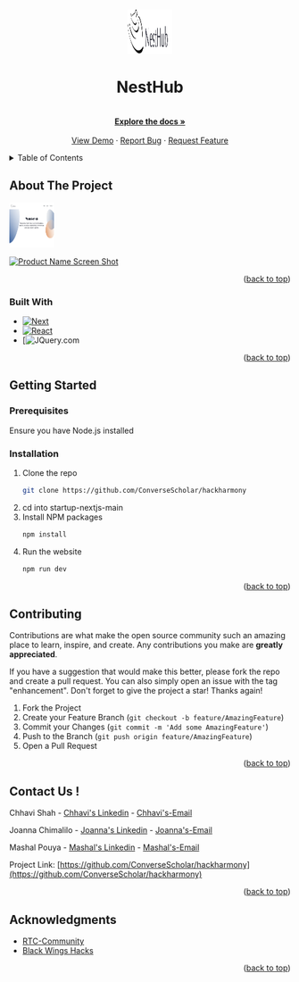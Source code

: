 <!-- Improved compatibility of back to top link: See: https://github.com/othneildrew/Best-README-Template/pull/73 -->
<a name="readme-top"></a>








<!-- PROJECT LOGO -->
<br />
<div align="center">
  <a href=https://github.com/ConverseScholar/hackharmony>
    <img src="startup-nextjs-main/public/images/logo/nesthub-logo.svg" alt="Logo" width="80" height="80">
  </a>



  <p align="center">
   <h1><b> NestHub</h1></b>
    <br />
    <a href=https://github.com/ConverseScholar/hackharmony><strong>Explore the docs »</strong></a>
    <br />
    <br />
    <a href=https://github.com/ConverseScholar/hackharmony>View Demo</a>
    ·
    <a href="https://github.com/ConverseScholar/hackharmony/issues">Report Bug</a>
    ·
    <a href="https://github.com/ConverseScholar/hackharmony/issues">Request Feature</a>
  </p>
</div>



<!-- TABLE OF CONTENTS -->
<details>
  <summary>Table of Contents</summary>
  <ol>
    <li>
      <a href="#about-the-project">About The Project</a>
      <ul>
        <li><a href="#built-with">Built With</a></li>
      </ul>
    </li>
    <li>
      <a href="#getting-started">Getting Started</a>
      <ul>
        <li><a href="#prerequisites">Prerequisites</a></li>
        <li><a href="#installation">Installation</a></li>
      </ul>
    </li>
    <li><a href="#usage">Usage</a></li>
    <li><a href="#roadmap">Roadmap</a></li>
    <li><a href="#contributing">Contributing</a></li>
    <li><a href="#license">License</a></li>
    <li><a href="#contact">Contact</a></li>
   
  </ol>
</details>



<!-- ABOUT THE PROJECT -->
## About The Project

<a href=https://github.com/ConverseScholar/hackharmony>
  <img src="startup-nextjs-main/public/images/nesthub.png" alt="Logo" width="80" height="80">
</a>

[![Product Name Screen Shot][product-screenshot]](src="startup-nextjs-main/public/images/nesthub.png")


<p align="right">(<a href="#readme-top">back to top</a>)</p>



### Built With

* [![Next][Next.js]][Next-url]
* [![React][React.js]][React-url]
* [![JQuery.com]

<p align="right">(<a href="#readme-top">back to top</a>)</p>



<!-- GETTING STARTED -->
## Getting Started



### Prerequisites

Ensure you have Node.js installed

### Installation

1. Clone the repo
   ```sh
   git clone https://github.com/ConverseScholar/hackharmony
   ```
2. cd into startup-nextjs-main
2. Install NPM packages
   ```sh
   npm install
   ```
3. Run the website 
   ```sh
   npm run dev
   ```

<p align="right">(<a href="#readme-top">back to top</a>)</p>


<!-- CONTRIBUTING -->
## Contributing

Contributions are what make the open source community such an amazing place to learn, inspire, and create. Any contributions you make are **greatly appreciated**.

If you have a suggestion that would make this better, please fork the repo and create a pull request. You can also simply open an issue with the tag "enhancement".
Don't forget to give the project a star! Thanks again!

1. Fork the Project
2. Create your Feature Branch (`git checkout -b feature/AmazingFeature`)
3. Commit your Changes (`git commit -m 'Add some AmazingFeature'`)
4. Push to the Branch (`git push origin feature/AmazingFeature`)
5. Open a Pull Request

<p align="right">(<a href="#readme-top">back to top</a>)</p>


<!-- CONTACT -->
## Contact Us ! 

Chhavi Shah -  [Chhavi's Linkedin] - [Chhavi's-Email]

Joanna Chimalilo - [Joanna's Linkedin] - [Joanna's-Email]

Mashal Pouya - [Mashal's Linkedin] - [Mashal's-Email]



Project Link: [https://github.com/ConverseScholar/hackharmony](https://github.com/ConverseScholar/hackharmony)

<p align="right">(<a href="#readme-top">back to top</a>)</p>



<!-- ACKNOWLEDGMENTS -->
## Acknowledgments

* [RTC-Community]
* [Black Wings Hacks]
  

<p align="right">(<a href="#readme-top">back to top</a>)</p>



<!-- MARKDOWN LINKS & IMAGES -->
<!-- https://www.markdownguide.org/basic-syntax/#reference-style-links -->
[contributors-shield]: https://img.shields.io/github/contributors/github_username/repo_name.svg?style=for-the-badge
[contributors-url]: https://github.com/ConverseScholar/hackharmony/graphs/contributors
[forks-shield]: https://img.shields.io/github/forks/github_username/repo_name.svg?style=for-the-badge
[forks-url]: https://github.com/ConverseScholar/hackharmony/network/members
[stars-shield]: https://img.shields.io/github/stars/github_username/repo_name.svg?style=for-the-badge
[stars-url]: https://github.com/ConverseScholar/hackharmony/stargazers
[issues-shield]: https://img.shields.io/github/issues/github_username/repo_name.svg?style=for-the-badge
[issues-url]: https://github.com/ConverseScholar/hackharmony/issues
[license-shield]: https://img.shields.io/github/license/github_username/repo_name.svg?style=for-the-badge
[license-url]: https://github.com/ConverseScholar/hackharmony/blob/master/LICENSE.txt
[linkedin-shield]: https://img.shields.io/badge/-LinkedIn-black.svg?style=for-the-badge&logo=linkedin&colorB=555
[linkedin-url]: https://linkedin.com/in/linkedin_username
[product-screenshot]: images/screenshot.png
[Next.js]: https://img.shields.io/badge/next.js-000000?style=for-the-badge&logo=nextdotjs&logoColor=white
[Next-url]: https://nextjs.org/
[React.js]: https://img.shields.io/badge/React-20232A?style=for-the-badge&logo=react&logoColor=61DAFB
[React-url]: https://reactjs.org/
[Bootstrap.com]: https://img.shields.io/badge/Bootstrap-563D7C?style=for-the-badge&logo=bootstrap&logoColor=white
[Bootstrap-url]: https://getbootstrap.com
[JQuery.com]: https://www.python.org/static/community_logos/python-logo.png
[Joanna's Linkedin]: https://www.linkedin.com/in/joanna-chimalilo-766a15237/
[Chhavi's Linkedin]: https://www.linkedin.com/in/chhavi-shah/
[Mashal's Linkedin]: https://www.linkedin.com/in/mashalpouya/
[Joanna's-Email]: georgejoanna086@gmail.com
[Chhavi's-Email]: chhavi7.shah@gmail.com
[Mashal's-Email]: pouya.mashal@gmail.com
[RTC-Community]: https://rewritingthecode.org/
[Black Wings Hacks]:https://rewritingthecode.org/black-wings-hacks-2024/

